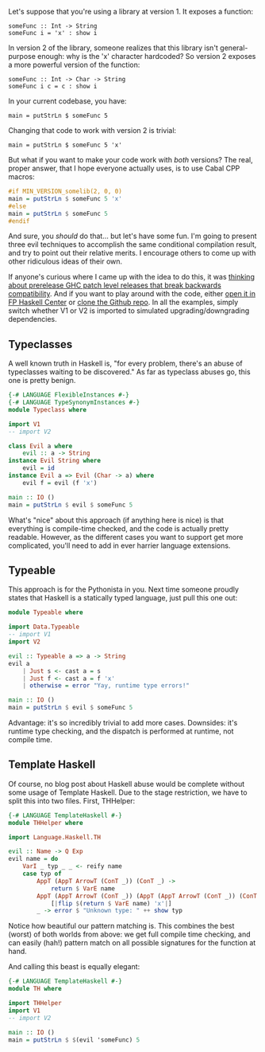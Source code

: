 Let's suppose that you're using a library at version 1. It exposes a function:

    someFunc :: Int -> String
    someFunc i = 'x' : show i

In version 2 of the library, someone realizes that this library isn't
general-purpose enough: why is the 'x' character hardcoded? So version 2
exposes a more powerful version of the function:

    someFunc :: Int -> Char -> String
    someFunc i c = c : show i

In your current codebase, you have:

    main = putStrLn $ someFunc 5

Changing that code to work with version 2 is trivial:

    main = putStrLn $ someFunc 5 'x'

But what if you want to make your code work with *both* versions? The real, proper answer, that I hope everyone actually uses, is to use Cabal CPP macros:

```haskell
#if MIN_VERSION_somelib(2, 0, 0)
main = putStrLn $ someFunc 5 'x'
#else
main = putStrLn $ someFunc 5
#endif
```

And sure, you *should* do that... but let's have some fun. I'm going to present
three evil techniques to accomplish the same conditional compilation result,
and try to point out their relative merits. I encourage others to come up with
other ridiculous ideas of their own.

If anyone's curious where I came up with the idea to do this, it was [thinking
about prerelease GHC patch level releases that break backwards
compatibility](https://github.com/yesodweb/yesod/issues/748#issuecomment-45475090).
And if you want to play around with the code, either [open it in FP Haskell
Center](https://www.fpcomplete.com/user/snoyberg/random-code-snippets/evil-conditional-compilation)
or [clone the Github
repo](https://github.com/snoyberg/evil-conditional-compilation). In all the
examples, simply switch whether V1 or V2 is imported to simulated
upgrading/downgrading dependencies.

## Typeclasses

A well known truth in Haskell is, "for every problem, there's an abuse of
typeclasses waiting to be discovered." As far as typeclass abuses go, this one
is pretty benign.

```haskell
{-# LANGUAGE FlexibleInstances #-}
{-# LANGUAGE TypeSynonymInstances #-}
module Typeclass where

import V1
-- import V2

class Evil a where
    evil :: a -> String
instance Evil String where
    evil = id
instance Evil a => Evil (Char -> a) where
    evil f = evil (f 'x')

main :: IO ()
main = putStrLn $ evil $ someFunc 5
```

What's "nice" about this approach (if anything here is nice) is that everything
is compile-time checked, and the code is actually pretty readable. However, as
the different cases you want to support get more complicated, you'll need to
add in ever harrier language extensions.

## Typeable

This approach is for the Pythonista in you. Next time someone proudly states
that Haskell is a statically typed language, just pull this one out:

```haskell
module Typeable where

import Data.Typeable
-- import V1
import V2

evil :: Typeable a => a -> String
evil a
    | Just s <- cast a = s
    | Just f <- cast a = f 'x'
    | otherwise = error "Yay, runtime type errors!"

main :: IO ()
main = putStrLn $ evil $ someFunc 5
```

Advantage: it's so incredibly trivial to add more cases. Downsides: it's
runtime type checking, and the dispatch is performed at runtime, not compile
time.

## Template Haskell

Of course, no blog post about Haskell abuse would be complete without some
usage of Template Haskell. Due to the stage restriction, we have to split this
into two files. First, THHelper:

```haskell
{-# LANGUAGE TemplateHaskell #-}
module THHelper where

import Language.Haskell.TH

evil :: Name -> Q Exp
evil name = do
    VarI _ typ _ _ <- reify name
    case typ of
        AppT (AppT ArrowT (ConT _)) (ConT _) ->
            return $ VarE name
        AppT (AppT ArrowT (ConT _)) (AppT (AppT ArrowT (ConT _)) (ConT _)) ->
            [|flip $(return $ VarE name) 'x'|]
        _ -> error $ "Unknown type: " ++ show typ
```

Notice how beautiful our pattern matching is. This combines the best (worst) of
both worlds from above: we get full compile time checking, and can easily
(hah!) pattern match on all possible signatures for the function at hand.

And calling this beast is equally elegant:

```haskell
{-# LANGUAGE TemplateHaskell #-}
module TH where

import THHelper
import V1
-- import V2

main :: IO ()
main = putStrLn $ $(evil 'someFunc) 5
```
